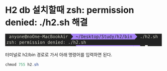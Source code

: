 # H2 db 설치할때 zsh: permission denied: ./h2.sh 해결

![H2DB-permission-denied](img/%EC%8A%A4%ED%81%AC%EB%A6%B0%EC%83%B7%202022-06-02%20%EC%98%A4%ED%9B%84%207.57.05.png)

터미널로 h2/bin 경로로 가서 아래 명령어를 입력하면 된다.
```java
chmod 755 h2.sh 
```